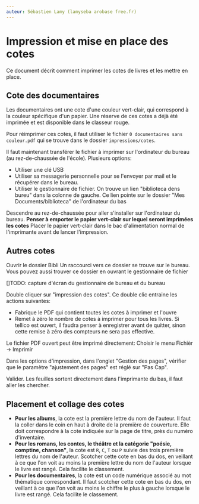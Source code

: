 ```yaml
---
auteur: Sébastien Lamy (lamyseba arobase free.fr)
---
```


Impression et mise en place des cotes
===========================================================
Ce document décrit comment imprimer les cotes de livres et les mettre en place.


Cote des documentaires
-------------------------------------
Les documentaires ont une cote d'une couleur vert-clair, qui correspond à la
couleur spécifique d'un papier. Une réserve de ces cotes a déjà été imprimée
et est disponible dans le classeur rouge.

Pour réimprimer ces cotes, il faut utiliser le fichier `0 documentaires sans couleur.pdf`
qui se trouve dans le dossier `impressions/cotes`. 

Il faut maintenant transférer le fichier à imprimer sur l'ordinateur du bureau
(au rez-de-chaussée de l'école). Plusieurs options:
* Utiliser une clé USB
* Utiliser sa messagerie personnelle pour se l'envoyer par mail et le récupérer
  dans le bureau.
* Utiliser le gestionnaire de fichier. On trouve un lien "biblioteca dens bureu"
  dans la colonne de gauche. Ce lien pointe sur le dossier 
  "Mes Documents/biblioteca" de l'ordinateur du bas
  
Descendre au rez-de-chaussée pour aller s'installer sur l'ordinateur du bureau.
 **Penser à emporter le papier vert-clair sur lequel seront imprimées les cotes**
Placer le papier vert-clair dans le bac d'alimentation normal de l'imprimante 
avant de lancer l'impression.


Autres cotes
-------------------------------------
Ouvrir le dossier Bibli
Un raccourci vers ce dossier se trouve sur le bureau.
Vous pouvez aussi trouver ce dossier en ouvrant le gestionnaire de fichier

[]TODO: capture d'écran du gestionnaire de bureau et du bureau

Double cliquer sur "impression des cotes". Ce double clic entraine les actions 
suivantes:
* Fabrique le PDF qui contient toutes les cotes à imprimer et l'ouvre
* Remet à zéro le nombre de cotes à imprimer pour tous les livres. Si tellico
  est ouvert, il faudra penser à enregistrer avant de quitter, sinon cette
  remise à zéro des compteurs ne sera pas effective.
  
Le fichier PDF ouvert peut être imprimé directement:
Choisir le menu Fichièr -> Imprimir

Dans les options d'impression, dans l'onglet "Gestion des pages", vérifier
que le paramètre "ajustement des pages" est réglé sur "Pas Cap".

Valider. Les feuilles sortent directement dans l'imprimante du bas, il faut
aller les chercher.



Placement et collage des cotes
-------------------------------------
* **Pour les albums**, la cote est la première lettre du nom de l'auteur. Il faut la
  coller dans le coin en haut à droite de la première de couverture. Elle doit
  correspondre à la cote indiquée sur la page de titre, près du numéro d'inventaire.
* **Pour les romans, les contes, le théâtre et la catégorie "poésie, comptine, chanson"**, 
  la cote est `R`, `C`, `T` ou `P` suivie des trois première lettres du nom
  de l'auteur. Scotcher cette cote en bas du dos, en veillant à ce que l'on voit
  au moins la première lettre du nom de l'auteur lorsque le livre est rangé. Cela
  facilite le classement.
* **Pour les documentaires**, la cote est un code numérique associé au mot
  thématique correspondant. Il faut scotcher cette cote en bas du dos,
  en veillant à ce que l'on voit au moins le chiffre le plus à gauche lorsque
  le livre est rangé. Cela facilite le classement.
